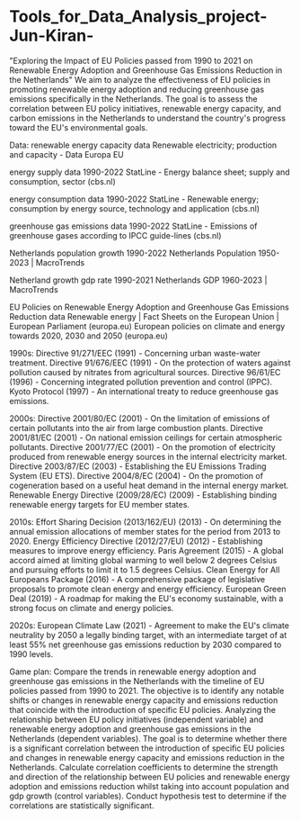 # Tools_for_Data_Analysis_project-Jun-Kiran-
"Exploring the Impact of EU Policies passed from 1990 to 2021 on Renewable Energy Adoption and Greenhouse Gas Emissions Reduction in the Netherlands"
We aim  to analyze the effectiveness of EU policies in promoting renewable energy adoption and reducing greenhouse gas emissions specifically in the Netherlands. The goal is to assess the correlation between EU policy initiatives, renewable energy capacity, and carbon emissions in the Netherlands to understand the country's progress toward the EU's environmental goals.

Data: 
renewable energy capacity data
Renewable electricity; production and capacity - Data Europa EU

energy supply data
1990-2022
StatLine - Energy balance sheet; supply and consumption, sector (cbs.nl)


energy consumption data
1990-2022
StatLine - Renewable energy; consumption by energy source, technology and application (cbs.nl)


greenhouse gas emissions data
1990-2022
StatLine - Emissions of greenhouse gases according to IPCC guide-lines (cbs.nl)

Netherlands population growth
1990-2022
Netherlands Population 1950-2023 | MacroTrends

Netherland growth gdp rate
1990-2021
Netherlands GDP 1960-2023 | MacroTrends

EU Policies on Renewable Energy Adoption and  Greenhouse Gas Emissions Reduction data
Renewable energy | Fact Sheets on the European Union | European Parliament (europa.eu)
European policies on climate and energy towards 2020, 2030 and 2050 (europa.eu)

1990s:
Directive 91/271/EEC (1991) - Concerning urban waste-water treatment.
Directive 91/676/EEC (1991) - On the protection of waters against pollution caused by nitrates from agricultural sources.
Directive 96/61/EC (1996) - Concerning integrated pollution prevention and control (IPPC).
Kyoto Protocol (1997) - An international treaty to reduce greenhouse gas emissions.

2000s:
Directive 2001/80/EC (2001) - On the limitation of emissions of certain pollutants into the air from large combustion plants.
Directive 2001/81/EC (2001) - On national emission ceilings for certain atmospheric pollutants.
Directive 2001/77/EC (2001) - On the promotion of electricity produced from renewable energy sources in the internal electricity market.
Directive 2003/87/EC (2003) - Establishing the EU Emissions Trading System (EU ETS).
Directive 2004/8/EC (2004) - On the promotion of cogeneration based on a useful heat demand in the internal energy market.
Renewable Energy Directive (2009/28/EC) (2009) - Establishing binding renewable energy targets for EU member states.

2010s:
Effort Sharing Decision (2013/162/EU) (2013) - On determining the annual emission allocations of member states for the period from 2013 to 2020.
Energy Efficiency Directive (2012/27/EU) (2012) - Establishing measures to improve energy efficiency.
Paris Agreement (2015) - A global accord aimed at limiting global warming to well below 2 degrees Celsius and pursuing efforts to limit it to 1.5 degrees Celsius.
Clean Energy for All Europeans Package (2016) - A comprehensive package of legislative proposals to promote clean energy and energy efficiency.
European Green Deal (2019) - A roadmap for making the EU's economy sustainable, with a strong focus on climate and energy policies.

2020s:
European Climate Law (2021) - Agreement to make the EU's climate neutrality by 2050 a legally binding target, with an intermediate target of at least 55% net greenhouse gas emissions reduction by 2030 compared to 1990 levels.

Game plan: 
Compare the trends in renewable energy adoption and greenhouse gas emissions in the Netherlands with the timeline of EU policies passed from 1990 to 2021. The objective is to identify any notable shifts or changes in renewable energy capacity and emissions reduction that coincide with the introduction of specific EU policies. 
Analyzing the relationship between EU policy initiatives (independent variable) and renewable energy adoption and greenhouse gas emissions in the Netherlands (dependent variables). The goal is to determine whether there is a significant correlation between the introduction of specific EU policies and changes in renewable energy capacity and emissions reduction in the Netherlands.
Calculate correlation coefficients to determine the strength and direction of the relationship between EU policies and renewable energy adoption and emissions reduction whilst taking into account population and gdp growth (control variables).
Conduct hypothesis test to determine if the correlations are statistically significant.
